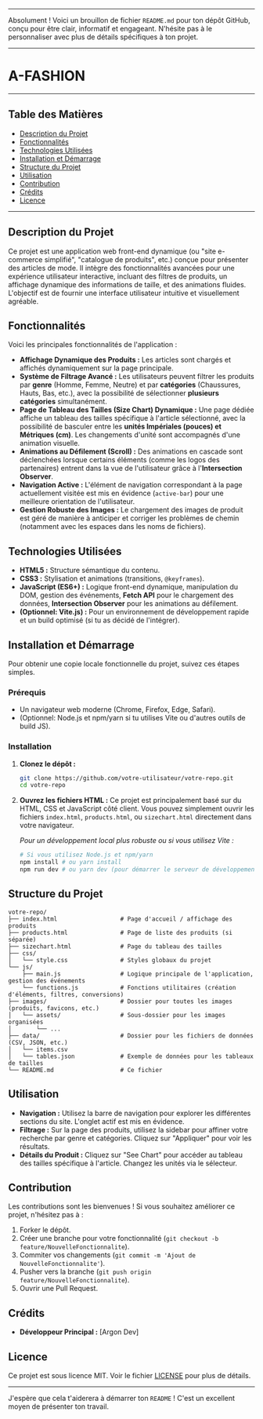 -----

Absolument \! Voici un brouillon de fichier `README.md` pour ton dépôt GitHub, conçu pour être clair, informatif et engageant. N'hésite pas à le personnaliser avec plus de détails spécifiques à ton projet.

-----

# A-FASHION

-----

## Table des Matières

  - [Description du Projet](https://www.google.com/search?q=%23description-du-projet)
  - [Fonctionnalités](https://www.google.com/search?q=%23fonctionnalit%C3%A9s)
  - [Technologies Utilisées](https://www.google.com/search?q=%23technologies-utilis%C3%A9es)
  - [Installation et Démarrage](https://www.google.com/search?q=%23installation-et-d%C3%A9marrage)
  - [Structure du Projet](https://www.google.com/search?q=%23structure-du-projet)
  - [Utilisation](https://www.google.com/search?q=%23utilisation)
  - [Contribution](https://www.google.com/search?q=%23contribution)
  - [Crédits](https://www.google.com/search?q=%23cr%C3%A9dits)
  - [Licence](https://www.google.com/search?q=%23licence)

-----

## Description du Projet

Ce projet est une application web front-end dynamique (ou "site e-commerce simplifié", "catalogue de produits", etc.) conçue pour présenter des articles de mode. Il intègre des fonctionnalités avancées pour une expérience utilisateur interactive, incluant des filtres de produits, un affichage dynamique des informations de taille, et des animations fluides. L'objectif est de fournir une interface utilisateur intuitive et visuellement agréable.

## Fonctionnalités

Voici les principales fonctionnalités de l'application :

  * **Affichage Dynamique des Produits :** Les articles sont chargés et affichés dynamiquement sur la page principale.
  * **Système de Filtrage Avancé :** Les utilisateurs peuvent filtrer les produits par **genre** (Homme, Femme, Neutre) et par **catégories** (Chaussures, Hauts, Bas, etc.), avec la possibilité de sélectionner **plusieurs catégories** simultanément.
  * **Page de Tableau des Tailles (Size Chart) Dynamique :** Une page dédiée affiche un tableau des tailles spécifique à l'article sélectionné, avec la possibilité de basculer entre les **unités Impériales (pouces) et Métriques (cm)**. Les changements d'unité sont accompagnés d'une animation visuelle.
  * **Animations au Défilement (Scroll) :** Des animations en cascade sont déclenchées lorsque certains éléments (comme les logos des partenaires) entrent dans la vue de l'utilisateur grâce à l'**Intersection Observer**.
  * **Navigation Active :** L'élément de navigation correspondant à la page actuellement visitée est mis en évidence (`active-bar`) pour une meilleure orientation de l'utilisateur.
  * **Gestion Robuste des Images :** Le chargement des images de produit est géré de manière à anticiper et corriger les problèmes de chemin (notamment avec les espaces dans les noms de fichiers).

## Technologies Utilisées

  * **HTML5 :** Structure sémantique du contenu.
  * **CSS3 :** Stylisation et animations (transitions, `@keyframes`).
  * **JavaScript (ES6+) :** Logique front-end dynamique, manipulation du DOM, gestion des événements, **Fetch API** pour le chargement des données, **Intersection Observer** pour les animations au défilement.
  * **(Optionnel: Vite.js) :** Pour un environnement de développement rapide et un build optimisé (si tu as décidé de l'intégrer).

## Installation et Démarrage

Pour obtenir une copie locale fonctionnelle du projet, suivez ces étapes simples.

### Prérequis

  * Un navigateur web moderne (Chrome, Firefox, Edge, Safari).
  * (Optionnel: Node.js et npm/yarn si tu utilises Vite ou d'autres outils de build JS).

### Installation

1.  **Clonez le dépôt :**

    ```bash
    git clone https://github.com/votre-utilisateur/votre-repo.git
    cd votre-repo
    ```

2.  **Ouvrez les fichiers HTML :**
    Ce projet est principalement basé sur du HTML, CSS et JavaScript côté client. Vous pouvez simplement ouvrir les fichiers `index.html`, `products.html`, ou `sizechart.html` directement dans votre navigateur.

    *Pour un développement local plus robuste ou si vous utilisez Vite :*

    ```bash
    # Si vous utilisez Node.js et npm/yarn
    npm install # ou yarn install
    npm run dev # ou yarn dev (pour démarrer le serveur de développement Vite)
    ```

## Structure du Projet

```
votre-repo/
├── index.html                  # Page d'accueil / affichage des produits
├── products.html               # Page de liste des produits (si séparée)
├── sizechart.html              # Page du tableau des tailles
├── css/
│   └── style.css               # Styles globaux du projet
└── js/
    ├── main.js                 # Logique principale de l'application, gestion des événements
    └── functions.js            # Fonctions utilitaires (création d'éléments, filtres, conversions)
├── images/                     # Dossier pour toutes les images (produits, favicons, etc.)
│   └── assets/                 # Sous-dossier pour les images organisées
│       └── ...
├── data/                       # Dossier pour les fichiers de données (CSV, JSON, etc.)
│   └── items.csv
│   └── tables.json             # Exemple de données pour les tableaux de tailles
└── README.md                   # Ce fichier
```

## Utilisation

  * **Navigation :** Utilisez la barre de navigation pour explorer les différentes sections du site. L'onglet actif est mis en évidence.
  * **Filtrage :** Sur la page des produits, utilisez la sidebar pour affiner votre recherche par genre et catégories. Cliquez sur "Appliquer" pour voir les résultats.
  * **Détails du Produit :** Cliquez sur "See Chart" pour accéder au tableau des tailles spécifique à l'article. Changez les unités via le sélecteur.

## Contribution

Les contributions sont les bienvenues \! Si vous souhaitez améliorer ce projet, n'hésitez pas à :

1.  Forker le dépôt.
2.  Créer une branche pour votre fonctionnalité (`git checkout -b feature/NouvelleFonctionnalite`).
3.  Commiter vos changements (`git commit -m 'Ajout de NouvelleFonctionnalite'`).
4.  Pusher vers la branche (`git push origin feature/NouvelleFonctionnalite`).
5.  Ouvrir une Pull Request.

## Crédits

  * **Développeur Principal :** [Argon Dev]

## Licence

Ce projet est sous licence MIT. Voir le fichier [LICENSE](https://www.google.com/search?q=LICENSE) pour plus de détails.

-----

J'espère que cela t'aiderera à démarrer ton `README` \! C'est un excellent moyen de présenter ton travail.
